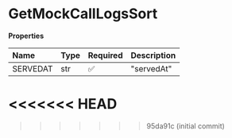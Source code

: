 # GetMockCallLogsSort

**Properties**

| Name     | Type | Required | Description |
| :------- | :--- | :------- | :---------- |
| SERVEDAT | str  | ✅       | "servedAt"  |
<<<<<<< HEAD
=======

<!-- This file was generated by liblab | https://liblab.com/ -->
>>>>>>> 95da91c (initial commit)
